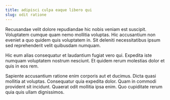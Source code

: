 ```yaml
---
title: adipisci culpa eaque libero qui
slug: odit ratione
---
```


Recusandae velit dolore repudiandae hic nobis veniam est suscipit. Voluptatem cumque quam nemo mollitia voluptas. Hic accusantium non eveniet a quo quidem quis voluptatem in. Sit deleniti necessitatibus ipsum sed reprehenderit velit quibusdam numquam.

Hic eum alias consequatur et laudantium fugiat vero qui. Expedita iste numquam voluptatem nostrum nesciunt. Et quidem rerum molestias dolor et quis in eos rem.

Sapiente accusantium ratione enim corporis aut et ducimus. Dicta quasi mollitia at voluptas. Consequatur quia expedita dolor. Quam in commodi provident sit incidunt. Quaerat odit mollitia ipsa enim. Quo cupiditate rerum quia quis ullam dignissimos.
